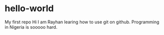 # hello-world
My first repo
Hi I am Rayhan learing how to use git on github.
Programming in Nigeria is sooooo hard.
